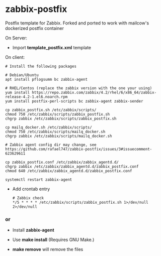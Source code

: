 # zabbix-postfix
Postfix template for Zabbix. Forked and ported to work with mailcow's dockerized
postfix container

On Server:
 * Import **template_postfix.xml** template
    
On client: 

    # Install the following packages
    
    # Debian/Ubuntu
    apt install pflogsumm bc zabbix-agent
    
    # RHEL/Centos (replace the zabbix version with the one your using)
    yum install https://repo.zabbix.com/zabbix/4.2/rhel/6/x86_64/zabbix-release-4.2-1.el6.noarch.rpm
    yum install postfix-perl-scripts bc zabbix-agent zabbix-sender

    cp zabbix_postfix.sh /etc/zabbix/scripts/
    chmod 750 /etc/zabbix/scripts/zabbix_postfix.sh
    chgrp zabbix /etc/zabbix/scripts/zabbix_postfix.sh
    
    cp mailq_docker.sh /etc/zabbix/scripts/
    chmod 750 /etc/zabbix/scripts/mailq_docker.sh
    chgrp zabbix /etc/zabbix/scripts/mailq_docker.sh
    
    # Zabbix agent config dir may change, see https://github.com/rafael747/zabbix-postfix/issues/3#issuecomment-623629611

    cp zabbix_postfix.conf /etc/zabbix/zabbix_agentd.d/
    chgrp zabbix /etc/zabbix/zabbix_agentd.d/zabbix_postfix.conf
    chmod 640 /etc/zabbix/zabbix_agentd.d/zabbix_postfix.conf
    
    systemctl restart zabbix-agent
    
 * Add crontab entry
 
    ```
    # Zabbix check
    */5 * * * * /etc/zabbix/scripts/zabbix_postfix.sh 1>/dev/null 2>/dev/null
    ```

 ### or

 * Install **zabbix-agent**
 
 * Use **make install** (Requires GNU Make.)
 
 * **make remove** will remove the files
 
